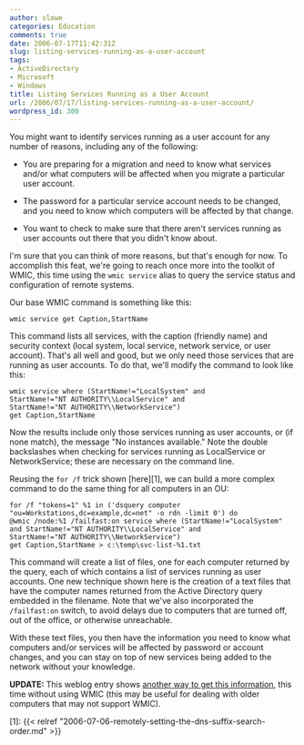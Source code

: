 ```yaml
---
author: slowe
categories: Education
comments: true
date: 2006-07-17T11:42:31Z
slug: listing-services-running-as-a-user-account
tags:
- ActiveDirectory
- Microsoft
- Windows
title: Listing Services Running as a User Account
url: /2006/07/17/listing-services-running-as-a-user-account/
wordpress_id: 300
---
```


You might want to identify services running as a user account for any number of reasons, including any of the following:

* You are preparing for a migration and need to know what services and/or what computers will be affected when you migrate a particular user account.

* The password for a particular service account needs to be changed, and you need to know which computers will be affected by that change.

* You want to check to make sure that there aren't services running as user accounts out there that you didn't know about.

I'm sure that you can think of more reasons, but that's enough for now. To accomplish this feat, we're going to reach once more into the toolkit of WMIC, this time using the `wmic service` alias to query the service status and configuration of remote systems.

Our base WMIC command is something like this:

    wmic service get Caption,StartName

This command lists all services, with the caption (friendly name) and security context (local system, local service, network service, or user account). That's all well and good, but we only need those services that are running as user accounts. To do that, we'll modify the command to look like this:

    wmic service where (StartName!="LocalSystem" and 
    StartName!="NT AUTHORITY\\LocalService" and 
    StartName!="NT AUTHORITY\\NetworkService") 
    get Caption,StartName

Now the results include only those services running as user accounts, or (if none match), the message "No instances available." Note the double backslashes when checking for services running as LocalService or NetworkService; these are necessary on the command line.

Reusing the `for /f` trick shown [here][1], we can build a more complex command to do the same thing for all computers in an OU:

    for /f "tokens=1" %1 in ('dsquery computer 
    "ou=Workstations,dc=example,dc=net" -o rdn -limit 0') do 
    @wmic /node:%1 /failfast:on service where (StartName!="LocalSystem" 
    and StartName!="NT AUTHORITY\\LocalService" and 
    StartName!="NT AUTHORITY\\NetworkService") 
    get Caption,StartName > c:\temp\svc-list-%1.txt

This command will create a list of files, one for each computer returned by the query, each of which contains a list of services running as user accounts. One new technique shown here is the creation of a text files that have the computer names returned from the Active Directory query embedded in the filename. Note that we've also incorporated the `/failfast:on` switch, to avoid delays due to computers that are turned off, out of the office, or otherwise unreachable.

With these text files, you then have the information you need to know what computers and/or services will be affected by password or account changes, and you can stay on top of new services being added to the network without your knowledge.

**UPDATE:** This weblog entry shows [another way to get this information](http://guy.netguru.co.il/archives/19-Querying-services-and-the-account-they-run-under.html), this time without using WMIC (this may be useful for dealing with older computers that may not support WMIC).

[1]: {{< relref "2006-07-06-remotely-setting-the-dns-suffix-search-order.md" >}}
